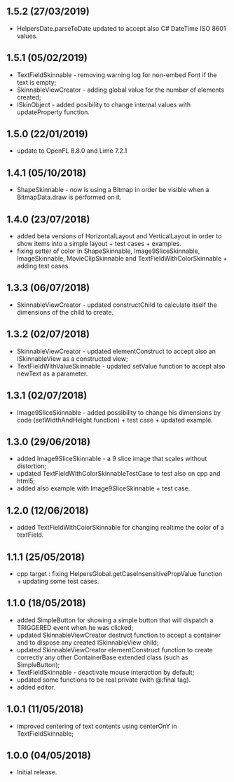1.5.2 (27/03/2019)
------------------
* HelpersDate.parseToDate updated to accept also C# DateTime ISO 8601 values.


1.5.1 (05/02/2019)
------------------
* TextFieldSkinnable - removing warning log for non-embed Font if the text is empty;
* SkinnableViewCreator - adding global value for the number of elements created;
* ISkinObject - added posibility to change internal values with updateProperty function.


1.5.0 (22/01/2019)
------------------
* update to OpenFL 8.8.0 and Lime 7.2.1


1.4.1 (05/10/2018)
------------------
* ShapeSkinnable - now is using a Bitmap in order be visible when a BitmapData.draw is performed on it.


1.4.0 (23/07/2018)
------------------
* added beta versions of HorizontalLayout and VerticalLayout in order to show items into a simple layout + test cases + examples.
* fixing setter of color in ShapeSkinnable, Image9SliceSkinnable, ImageSkinnable, MovieClipSkinnable and TextFieldWithColorSkinnable + adding test cases.


1.3.3 (06/07/2018)
------------------
* SkinnableViewCreator - updated constructChild to calculate itself the dimensions of the child to create.


1.3.2 (02/07/2018)
------------------
* SkinnableViewCreator - updated elementConstruct to accept also an ISkinnableView as a constructed view;
* TextFieldWithValueSkinnable - updated setValue function to accept also newText as a parameter.


1.3.1 (02/07/2018)
------------------
* Image9SliceSkinnable - added possibility to change his dimensions by code (setWidthAndHeight function) + test case + updated example.


1.3.0 (29/06/2018)
------------------
* added Image9SliceSkinnable - a 9 slice image that scales without distortion;
* updated TextFieldWithColorSkinnableTestCase to test also on cpp and html5;
* added also example with Image9SliceSkinnable + test case.


1.2.0 (12/06/2018)
------------------
* added TextFieldWithColorSkinnable for changing realtime the color of a textField.


1.1.1 (25/05/2018)
------------------
* cpp target : fixing HelpersGlobal.getCaseInsensitivePropValue function + updating some test cases.


1.1.0 (18/05/2018)
------------------
* added SimpleButton for showing a simple button that will dispatch a TRIGGERED event when he was clicked;
* updated SkinnableViewCreator destruct function to accept a container and to dispose any created ISkinnableView child;
* updated SkinnableViewCreator elementConstruct function to create correctly any other ContainerBase extended class (such as SimpleButton);
* TextFieldSkinnable - deactivate mouse interaction by default;
* updated some functions to be real private (with @:final tag).
* added editor.


1.0.1 (11/05/2018)
------------------
* improved centering of text contents using centerOnY in TextFieldSkinnable;


1.0.0 (04/05/2018)
------------------
* Initial release.